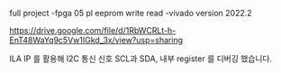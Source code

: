 full project 
-fpga 05 pl eeprom write read
-vivado version 2022.2

https://drive.google.com/file/d/1RbWCRLt-h-EnT48WaYq9c5Vw1IGkd_3x/view?usp=sharing


ILA IP 를 활용해 I2C 통신 신호 SCL과 SDA, 내부 register 를 디버깅 했습니다.
